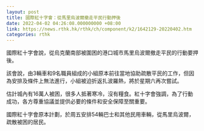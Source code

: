 ```yaml
---
layout: post
title: 國際紅十字會：從馬里烏波爾撤走平民行動押後
date: 2022-04-02 04:26:08.000000000 +08:00
link: https://news.rthk.hk/rthk/ch/component/k2/1642129-20220402.htm
categories: rthk
---
```


國際紅十字會說，從烏克蘭南部被圍困的港口城市馬里烏波爾撤走平民的行動要押後。

該會說，由3輛車和9名職員組成的小組原本前往當地協助疏散平民的工作，但因為安排及條件上無法進行，小組被迫折返扎波羅熱，將於星期六再次嘗試。

估計城內有16萬人被困，很多人抵著寒冷，沒有糧食。紅十字會強調，為了行動成功，各方尊重協議並提供必要的條件和安全保障至關重要。 

國際紅十字會原本計劃，於周五安排54輛巴士和其他民用車輛，從馬里烏波爾，疏散被困的居民。
